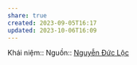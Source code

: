 ```yaml
---
share: true
created: 2023-09-05T16:17
updated: 2023-10-06T16:09
---
```

Khái niệm:: 
Nguồn:: [Nguyễn Đức Lộc](../%CE%9E%20Ngu%E1%BB%93n/Nguy%E1%BB%85n%20%C4%90%E1%BB%A9c%20L%E1%BB%99c.md)

